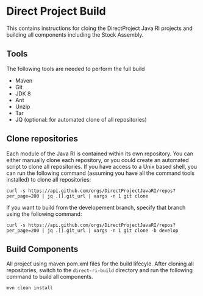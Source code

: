 # Direct Project Build
This contains instructions for cloing the DirectProject Java RI projects and building all components including the Stock Assembly.

## Tools

The following tools are needed to perform the full build

* Maven
* Git
* JDK 8
* Ant
* Unzip
* Tar
* JQ (optional: for automated clone of all repositories)


## Clone repositories
Each module of the Java RI is contained within its own repository.  You can either manually clone each repository, or you could create an automated script to clone all repositories.  If you have access to a Unix based shell, you can run the following command (assuming you have all the command tools installed) to clone all repositories:

`curl -s https://api.github.com/orgs/DirectProjectJavaRI/repos?per_page=200 | jq .[].git_url | xargs -n 1 git clone`

If you want to build from the developement branch, specify that branch using the following command:

`curl -s https://api.github.com/orgs/DirectProjectJavaRI/repos?per_page=200 | jq .[].git_url | xargs -n 1 git clone -b develop`

## Build Components
All project using maven pom.xml files for the build lifecyle.  After cloning all repositories, switch to the `direct-ri-build` directory and run the following command to build all components.

`mvn clean install`
